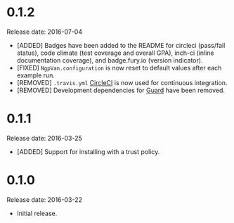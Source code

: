 # 0.1.2

Release date: 2016-07-04

- [ADDED] Badges have been added to the README for circleci (pass/fail status), code climate (test coverage and overall GPA), inch-ci (inline documentation coverage), and badge.fury.io (version indicator).
- [FIXED] `NgpVan.configuration` is now reset to default values after each example run.
- [REMOVED] `.travis.yml` [CircleCI](circleci.com) is now used for continuous integration.
- [REMOVED] Development dependencies for [Guard](https://github.com/guard/guard) have been removed.

# 0.1.1

Release date: 2016-03-25

- [ADDED] Support for installing with a trust policy.

# 0.1.0

Release date: 2016-03-22

- Initial release.
